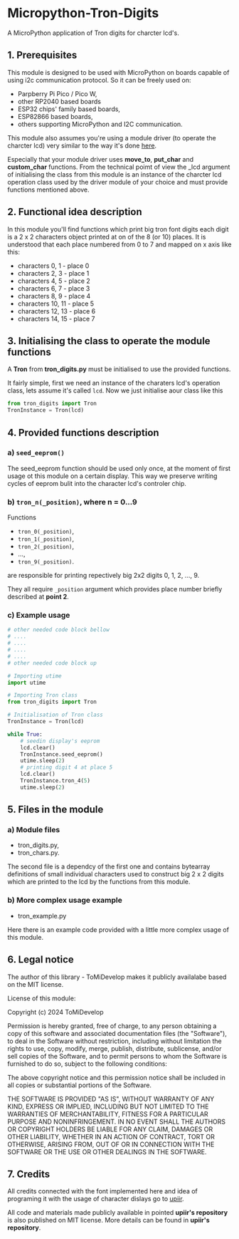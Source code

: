 # Micropython-Tron-Digits
A MicroPython application of Tron digits for charcter lcd's.

## 1. Prerequisites

This module is designed to be used with MicroPython on boards capable of using i2c communication protocol. So it can be freely used on: 

- Parpberry Pi Pico / Pico W,
- other RP2040 based boards
- ESP32 chips' family based boards,
- ESP82866 based boards,
- others supporting MicroPython and I2C communication.

This module also assumes you're using a module driver (to operate the charcter lcd) very similar to the way it's
done [here](https://github.com/open-sorcerer64/i2c-lcd-pico).

Especially that your module driver uses **move_to**, **put_char** and **custom_char** functions.
From the technical poimt of view the _lcd argument of initialising the class from this module is an instance
of the charcter lcd operation class used by the driver module of your choice and must provide functions mentioned
above.

## 2. Functional idea description
In this module you'll find functions which print big tron font digits
each digit is a 2 x 2 characters object printed at on of the 8 (or 10) places.
It is understood that each place numbered from 0 to 7 and mapped on x axis like this:

- characters 0,  1  - place 0
- characters 2,  3  - place 1
- characters 4,  5  - place 2
- characters 6,  7  - place 3
- characters 8,  9  - place 4
- characters 10, 11 - place 5
- characters 12, 13 - place 6
- characters 14, 15 - place 7

## 3. Initialising the class to operate the module functions

A **Tron** from **tron_digits.py** must be initialised to use the provided functions.

It fairly simple, first we need an instance of the charaters lcd's operation class, lets assume it's called ```lcd```. Now we just initialise aour class like this

``` python
from tron_digits import Tron
TronInstance = Tron(lcd)
```

## 4. Provided functions description

### a) ```seed_eeprom()```

The seed_eeprom function should be used only once, at the moment of first usage ot this module on a certain display. This way we preserve writing cycles of eeprom bulit into the character lcd's controler chip.

### b) ```tron_n(_position)```, where n = 0...9

Functions
- ```tron_0(_position)```,
- ```tron_1(_position)```,
- ```tron_2(_position)```, 
- ...,
- ```tron_9(_position)```.
 
are responsible for printing repectively big 2x2 digits 0, 1, 2, ..., 9.

They all require ```_position``` argument which provides place number briefly described at **point 2**.

### c) Example usage

``` python
# other needed code block bellow
# ....
# ....
# ....
# ....
# other needed code block up

# Importing utime
import utime

# Importing Tron class
from tron_digits import Tron

# Initialisation of Tron class
TronInstance = Tron(lcd)

while True:
    # seedin display's eeprom
    lcd.clear()
    TronInstance.seed_eeprom()
    utime.sleep(2)
    # printing digit 4 at place 5
    lcd.clear()
    TronInstance.tron_4(5)
    utime.sleep(2)
```

## 5. Files in the module

### a) Module files

- tron_digits.py,
- tron_chars.py.
 
The second file is a dependcy of the first one and contains bytearray definitions of small individual characters
used to construct big 2 x 2 digits which are printed to the lcd by the functions from this module.

### b) More complex usage example

- tron_example.py

Here there is an example code provided with a little more complex usage of this module.

## 6. Legal notice

The author of this library - ToMiDevelop makes it publicly availalabe based on the MIT license.

License of this module:

Copyright (c) 2024 ToMiDevelop

Permission is hereby granted, free of charge, to any person obtaining a copy
of this software and associated documentation files (the "Software"), to deal
in the Software without restriction, including without limitation the rights
to use, copy, modify, merge, publish, distribute, sublicense, and/or sell
copies of the Software, and to permit persons to whom the Software is
furnished to do so, subject to the following conditions:

The above copyright notice and this permission notice shall be included in all
copies or substantial portions of the Software.

THE SOFTWARE IS PROVIDED "AS IS", WITHOUT WARRANTY OF ANY KIND, EXPRESS OR
IMPLIED, INCLUDING BUT NOT LIMITED TO THE WARRANTIES OF MERCHANTABILITY,
FITNESS FOR A PARTICULAR PURPOSE AND NONINFRINGEMENT. IN NO EVENT SHALL THE
AUTHORS OR COPYRIGHT HOLDERS BE LIABLE FOR ANY CLAIM, DAMAGES OR OTHER
LIABILITY, WHETHER IN AN ACTION OF CONTRACT, TORT OR OTHERWISE, ARISING FROM,
OUT OF OR IN CONNECTION WITH THE SOFTWARE OR THE USE OR OTHER DEALINGS IN THE
SOFTWARE.

## 7. Credits
 
All credits connected with the font implemented here and idea of programing it with the usage
of character dislays go to [upiir](https://github.com/upiir/character_display_big_digits).

All code and materials made publicly available in pointed **upiir's repository** is also published on MIT license.
More details can be found in **upiir's repository**.
